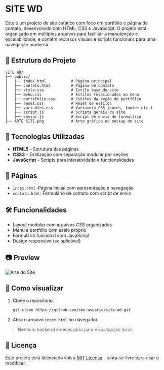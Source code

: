 # SITE WD

Este é um projeto de site estático com foco em portfólio e página de contato, desenvolvido com HTML, CSS e JavaScript. O projeto está organizado em múltiplos arquivos para facilitar a manutenção e escalabilidade, e contém recursos visuais e scripts funcionais para uma navegação moderna.

## 📁 Estrutura do Projeto

```
SITE WD/
├── public/
│   ├── index.html           # Página principal
│   ├── contato.html         # Página de contato
│   ├── style.css            # Estilo base do site
│   ├── menu.css             # Estilos relacionados ao menu
│   ├── portifolio.css       # Estilos da seção de portfólio
│   ├── reset.css            # Reset de estilos
│   ├── variables.css        # Variáveis CSS (cores, fontes etc.)
│   ├── script.js            # Scripts gerais do site
│   ├── enviar.js            # Script de envio de formulário
├── ARTE SITE.png            # Arte gráfica ou mockup do site
```

## 🚀 Tecnologias Utilizadas

- **HTML5** – Estrutura das páginas
- **CSS3** – Estilização com separação modular por seções
- **JavaScript** – Scripts para interatividade e funcionalidades

## 📄 Páginas

- `index.html`: Página inicial com apresentação e navegação
- `contato.html`: Formulário de contato com script de envio

## 🛠 Funcionalidades

- Layout modular com arquivos CSS organizados
- Menu e portfólio com estilo próprio
- Formulário funcional com JavaScript
- Design responsivo (se aplicável)

## 📷 Preview

![Arte do Site](ARTE%20SITE.png)

## 🧪 Como visualizar

1. Clone o repositório:
   ```bash
   git clone https://github.com/seu-usuario/site-wd.git
   ```
2. Abra o arquivo `index.html` no navegador.

> Nenhum backend é necessário para visualização local.

## 📝 Licença

Este projeto está licenciado sob a [MIT License](LICENSE) – sinta-se livre para usar e modificar.